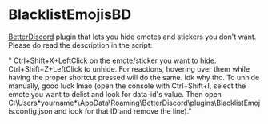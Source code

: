 # BlacklistEmojisBD
[BetterDiscord](https://github.com/BetterDiscord/BetterDiscord) plugin that lets you hide emotes and stickers you don't want. Please do read the description in the script:

" Ctrl+Shift+X+LeftClick on the emote/sticker you want to hide.
 Ctrl+Shift+Z+LeftClick to unhide. 
 For reactions, hovering over them while having the proper shortcut pressed will do the same. Idk why tho.
 To unhide manually, good luck lmao (open the console with Ctrl+Shift+I, select the emote you want to delist and look for data-id's value. Then open C:\Users\*yourname*\AppData\Roaming\BetterDiscord\plugins\BlacklistEmojis.config.json and  look for that ID and remove the line)."


